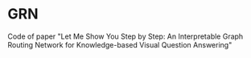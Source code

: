 # GRN
Code of paper "Let Me Show You Step by Step: An Interpretable Graph Routing Network for Knowledge-based Visual Question Answering"

